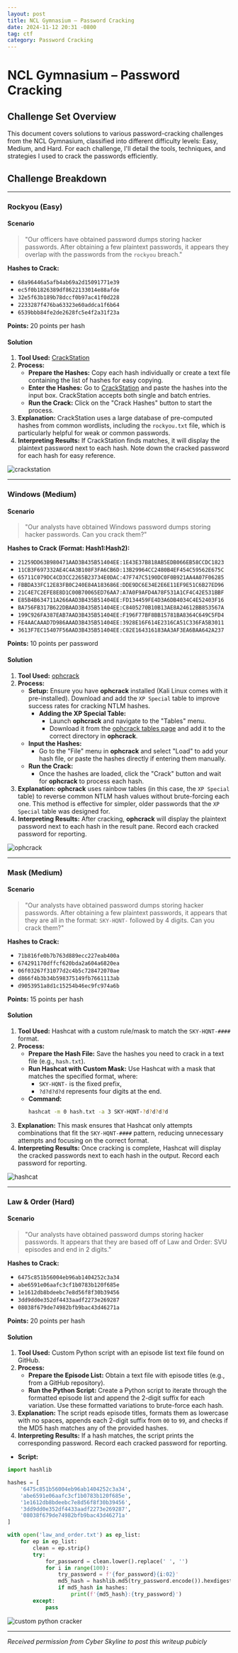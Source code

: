 ```yaml
---
layout: post
title: NCL Gymnasium – Password Cracking
date: 2024-11-12 20:31 -0800
tag: ctf
category: Password Cracking
---
```

# NCL Gymnasium – Password Cracking

## Challenge Set Overview

This document covers solutions to various password-cracking challenges from the NCL Gymnasium, classified into different difficulty levels: Easy, Medium, and Hard. For each challenge, I'll detail the tools, techniques, and strategies I used to crack the passwords efficiently. 

## Challenge Breakdown

---

### Rockyou (Easy)

#### Scenario
> "Our officers have obtained password dumps storing hacker passwords. After obtaining a few plaintext passwords, it appears they overlap with the passwords from the `rockyou` breach."

**Hashes to Crack:**
- `68a96446a5afb4ab69a2d15091771e39`
- `ec5f0b1826389df8622133014e88afde`
- `32e5f63b189b78dccf0b97ac41f0d228`
- `2233287f476ba63323e60addca1f6b64`
- `6539bbb84fe2de2628fc5e4f2a31f23a`

**Points:** 20 points per hash

#### Solution
1. **Tool Used:** [CrackStation](https://crackstation.net/)
2. **Process:**
    - **Prepare the Hashes:** Copy each hash individually or create a text file containing the list of hashes for easy copying.
    - **Enter the Hashes:** Go to [CrackStation](https://crackstation.net/) and paste the hashes into the input box. CrackStation accepts both single and batch entries.
    - **Run the Crack:** Click on the "Crack Hashes" button to start the process.
3. **Explanation:** CrackStation uses a large database of pre-computed hashes from common wordlists, including the `rockyou.txt` file, which is particularly helpful for weak or common passwords.
4. **Interpreting Results:** If CrackStation finds matches, it will display the plaintext password next to each hash. Note down the cracked password for each hash for easy reference.

<img src='assets/images/ctf_writeup_images/crackstation.png' alt='crackstation'>


---

### Windows (Medium)

#### Scenario
> "Our analysts have obtained Windows password dumps storing hacker passwords. Can you crack them?"

**Hashes to Crack (Format: Hash1:Hash2):**
- `21259DD63B980471AAD3B435B51404EE:1E43E37B818AB5EDB066EB58CCDC1823`
- `11CB3F697332AE4C4A3B108F3FA6CB6D:13B29964CC2480B4EF454C59562E675C`
- `65711C079DC4CD3CC2265B23734E0DAC:47F747C5190DC0F0B921AA4A07F06285`
- `FBBDA33FC12E83FB0C240E84A183686E:DDE9DC6E34E2E6E11EF9E51C6B27ED96`
- `21C4E7C2EFE8E8D1C00B70065ED76AA7:A7A0F9AFD4A78F531A1CF4C42E531BBF`
- `E85B4B634711A266AAD3B435B51404EE:FD134459FE4D3A6DB4034C4E52403F16`
- `BA756FB317B622DBAAD3B435B51404EE:C8405270B10B13AE8A24612BB853567A`
- `199C926FA387EAB7AAD3B435B51404EE:F196F77BF8BB15781BA8364C649C5FD4`
- `FE4AACAAAD7D986AAAD3B435B51404EE:3928E16F614E2316CA51C336FA5B3011`
- `3613F7EC15407F56AAD3B435B51404EE:C82E164316183AA3AF3EA6BAA642A237`

**Points:** 10 points per password

#### Solution
1. **Tool Used:** [ophcrack](https://ophcrack.sourceforge.io/) 
2. **Process:**
   - **Setup:** Ensure you have **ophcrack** installed (Kali Linux comes with it pre-installed). Download and add the `XP Special` table to improve success rates for cracking NTLM hashes.
     - **Adding the XP Special Table:**
       - Launch **ophcrack** and navigate to the "Tables" menu.
       - Download it from the [ophcrack tables page](https://ophcrack.sourceforge.io/tables.php) and add it to the correct directory in **ophcrack**.
   - **Input the Hashes:**
     - Go to the "File" menu in **ophcrack** and select "Load" to add your hash file, or paste the hashes directly if entering them manually.
   - **Run the Crack:**
     - Once the hashes are loaded, click the "Crack" button and wait for **ophcrack** to process each hash.
3. **Explanation:** **ophcrack** uses rainbow tables (in this case, the `XP Special` table) to reverse common NTLM hash values without brute-forcing each one. This method is effective for simpler, older passwords that the `XP Special` table was designed for.
4. **Interpreting Results:** After cracking, **ophcrack** will display the plaintext password next to each hash in the result pane. Record each cracked password for reporting.

<img src='assets/images/ctf_writeup_images/ophcrack.png' alt='ophcrack'>


---

### Mask (Medium)

#### Scenario
> "Our analysts have obtained password dumps storing hacker passwords. After obtaining a few plaintext passwords, it appears that they are all in the format: `SKY-HQNT-` followed by 4 digits. Can you crack them?"

**Hashes to Crack:**
- `71b816fe0b7b763d889ecc227eab400a`
- `674291170dffcf620bda2a604a6820ea`
- `06f03267f31077d2c4b5c728472070ae`
- `d866f4b3b34b598375149fb7661113ab`
- `d9053951a8d1c15254b46ec9fc974a6b`

**Points:** 15 points per hash

#### Solution
1. **Tool Used:** Hashcat with a custom rule/mask to match the `SKY-HQNT-####` format.
2. **Process:**
   - **Prepare the Hash File:** Save the hashes you need to crack in a text file (e.g., `hash.txt`).
   - **Run Hashcat with Custom Mask:** Use Hashcat with a mask that matches the specified format, where:
     - `SKY-HQNT-` is the fixed prefix,
     - `?d?d?d?d` represents four digits at the end.
   - **Command:**
     ```bash
     hashcat -m 0 hash.txt -a 3 SKY-HQNT-?d?d?d?d
     ```
3. **Explanation:** This mask ensures that Hashcat only attempts combinations that fit the `SKY-HQNT-####` pattern, reducing unnecessary attempts and focusing on the correct format.
4. **Interpreting Results:** Once cracking is complete, Hashcat will display the cracked passwords next to each hash in the output. Record each password for reporting.

<img src='assets/images/ctf_writeup_images/hashcat.png' alt='hashcat'>

---

### Law & Order (Hard)

#### Scenario
> "Our analysts have obtained password dumps storing hacker passwords. It appears that they are based off of Law and Order: SVU episodes and end in 2 digits."

**Hashes to Crack:**
- `6475c851b56004eb96ab1404252c3a34`
- `abe6591e06aafc3cf1b0783b120f685e`
- `1e1612db8bdeebc7e8d56f8f30b39456`
- `3dd9dd0e352df4433aadf2273e269287`
- `08038f679de74982bfb9bac43d46271a`

**Points:** 20 points per hash

#### Solution
1. **Tool Used:** Custom Python script with an episode list text file found on GitHub.
2. **Process:**
   - **Prepare the Episode List:** Obtain a text file with episode titles (e.g., from a GitHub repository).
   - **Run the Python Script:** Create a Python script to iterate through the formatted episode list and append the 2-digit suffix for each variation. Use these formatted variations to brute-force each hash.
3. **Explanation:** The script reads episode titles, formats them as lowercase with no spaces, appends each 2-digit suffix from `00` to `99`, and checks if the MD5 hash matches any of the provided hashes.
4. **Interpreting Results:** If a hash matches, the script prints the corresponding password. Record each cracked password for reporting.
   
   
- **Script:**

```python
import hashlib

hashes = [
    '6475c851b56004eb96ab1404252c3a34',
    'abe6591e06aafc3cf1b0783b120f685e',
    '1e1612db8bdeebc7e8d56f8f30b39456',
    '3dd9dd0e352df4433aadf2273e269287',
    '08038f679de74982bfb9bac43d46271a'
]

with open('law_and_order.txt') as ep_list:
    for ep in ep_list:
        clean = ep.strip()
        try:
            for_password = clean.lower().replace(' ', '')
            for i in range(100):
                try_password = f'{for_password}{i:02}'
                md5_hash = hashlib.md5(try_password.encode()).hexdigest()
                if md5_hash in hashes:
                    print(f'{md5_hash}:{try_password}')
        except:
            pass
```



<img src='assets/images/ctf_writeup_images/python_cracker.png' alt='custom python cracker'>


---
*Received permission from Cyber Skyline to post this writeup pubicly*